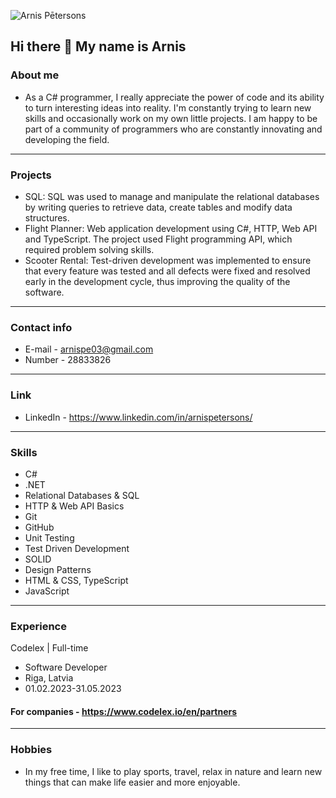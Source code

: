 ![Arnis Pētersons](https://user-images.githubusercontent.com/107580623/232845394-0d860cfe-67cd-4d96-9541-0d7513c9e09f.png)

## Hi there 👋 My name is Arnis
### About me
- As a C# programmer, I really appreciate the power of code and its ability to turn interesting ideas into reality. I'm constantly trying to learn new skills and occasionally work on my own little projects. I am happy to be part of a community of programmers who are constantly innovating and developing the field.
---
### Projects
- SQL: SQL was used to manage and manipulate the relational databases by writing queries to retrieve data, create tables and modify data structures.
- Flight Planner: Web application development using C#, HTTP, Web API and TypeScript. The project used Flight programming API, which required problem solving skills.
- Scooter Rental: Test-driven development was implemented to ensure that every feature was tested and all defects were fixed and resolved early in the development cycle, thus improving the quality of the software.
---
### Contact info
- E-mail - arnispe03@gmail.com
- Number - 28833826
---
### Link
- LinkedIn - https://www.linkedin.com/in/arnispetersons/
---
### Skills
- C#
- .NET
- Relational Databases & SQL
- HTTP & Web API Basics
- Git
- GitHub
- Unit Testing
- Test Driven Development
- SOLID
- Design Patterns
- HTML & CSS, TypeScript
- JavaScript
---
### Experience
Codelex | Full-time
- Software Developer
- Riga, Latvia
- 01.02.2023-31.05.2023

#### For companies - https://www.codelex.io/en/partners
---
### Hobbies
- In my free time, I like to play sports, travel, relax in nature and learn new things that can make life easier and more enjoyable. 


<!--
**resnaiz/resnaiz** is a ✨ _special_ ✨ repository because its `README.md` (this file) appears on your GitHub profile.

Here are some ideas to get you started:

- 🔭 I’m currently working on ...
- 🌱 I’m currently learning ...
- 👯 I’m looking to collaborate on ...
- 🤔 I’m looking for help with ...
- 💬 Ask me about ...
- 📫 How to reach me: ...
- 😄 Pronouns: ...
- ⚡ Fun fact: ...
-->
